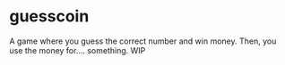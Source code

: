 # guesscoin
A game where you guess the correct number and win money. Then, you use the money for.... something. WIP
